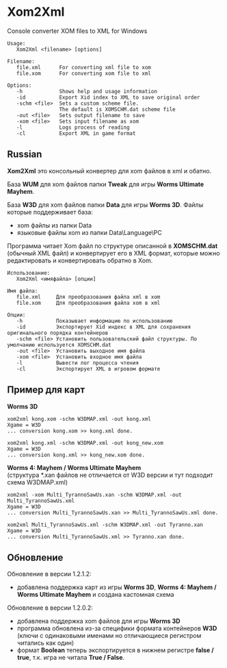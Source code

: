 # Xom2Xml

Console converter XOM files to XML for Windows

```
Usage:
   Xom2Xml <filename> [options]

Filename:
   file.xml      For converting xml file to xom
   file.xom      For converting xom file to xml

Options:
   -h            Shows help and usage information
   -id           Export Xid index to XML to save original order
   -schm <file>  Sets a custom scheme file.
                 The default is XOMSCHM.dat scheme file
   -out <file>   Sets output filename to save
   -xom <file>   Sets input filename as xom
   -l            Logs process of reading
   -cl           Export XML in game format   

```

## Russian
**Xom2Xml** это консольный конвертер для xom файлов в xml и обатно. 

База **WUM** для xom файлов папки **Tweak** для игры **Worms Ultimate Mayhem**. 

База **W3D** для xom файлов папки **Data** для игры **Worms 3D**. Файлы которые поддерживает база: 
 - xom файлы из папки Data
 - языковые файлы xom из папки Data\Language\PC

Программа читает Xom файл по структуре описанной в **XOMSCHM.dat** (обычный XML файл) и конвертирует его в XML формат, которые можно редактировать и конвертировать обратно в Xom. 

```
Использование:
   Xom2Xml <имяфайла> [опции]

Имя файла:
   file.xml     Для преобразования файла xml в xom
   file.xom     Для преобразования файла xom в xml

Опции:
   -h           Показывает информацию по использованию
   -id          Экспортирует Xid индекс в XML для сохранения оригинального порядка контейнеров
   -schm <file> Установить пользовательский файл структуры. По умолчанию используется XOMSCHM.dat
   -out <file>  Установить выходное имя файла
   -xom <file>  Установить входное имя файла
   -l           Вывести лог процесса чтения
   -cl          Экспортирует XML в игровом формате
```
## Пример для карт

**Worms 3D**
```
xom2xml kong.xom -schm W3DMAP.xml -out kong.xml
Xgame = W3D
... conversion kong.xom >> kong.xml done.

xom2xml kong.xml -schm W3DMAP.xml -out kong_new.xom
Xgame = W3D
... conversion kong.xml >> kong_new.xom done.
```

**Worms 4: Mayhem / Worms Ultimate Mayhem**  
(структура \*.xan файлов не отличается от W3D версии и тут подходит схема W3DMAP.xml)
```
xom2xml -xom Multi_TyrannoSawUs.xan -schm W3DMAP.xml -out Multi_TyrannoSawUs.xml
Xgame = W3D
... conversion Multi_TyrannoSawUs.xan >> Multi_TyrannoSawUs.xml done.

xom2xml Multi_TyrannoSawUs.xml -schm W3DMAP.xml -out Tyranno.xan
Xgame = W3D
... conversion Multi_TyrannoSawUs.xml >> Tyranno.xan done.
```

## Обновление

Обновление в версии 1.2.1.2:
 - добавлена поддержка карт из игры **Worms 3D**, **Worms 4: Mayhem / Worms Ultimate Mayhem** и создана кастомная схема

Обновление в версии 1.2.0.2:
 - добавлена поддержка xom файлов для игры **Worms 3D**
 - программа обновлена из-за специфики формата контейнеров **W3D** (ключи с одинаковыми именами но отличающиеся регистром читались как один)
 - формат **Boolean** теперь экспортируется в нижнем регистре **false / true**, т.к. игра не читала **True / False**.
